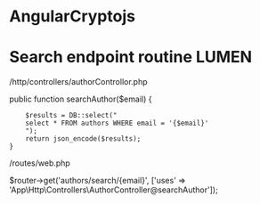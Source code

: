 # AngularCryptojs

# Search endpoint routine LUMEN

/http/controllers/authorControllor.php

public function searchAuthor($email) {

        $results = DB::select("
        select * FROM authors WHERE email = '{$email}'
        ");
        return json_encode($results);
    }

/routes/web.php

$router->get('authors/search/{email}', ['uses' => 'App\Http\Controllers\AuthorController@searchAuthor']);